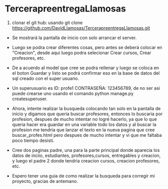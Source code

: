 # TercerapreentregaLlamosas
1. clonar el git hub: usando git clone https://github.com/DavidLlamosas/TercerapreentregaLlamosas.git

- Se mostrará la pantalla de inicio con solo arrancar el server.
- Luego se podra crear diferentes cosas, pero antes se deberá colocar en "Creacion", desde aqui luego podra selecionar Crear cursos, Crear profesores, etc.
- De a acuerdo al model que cree se podra rellenar y luego se coloca en el boton Guardar y listo se podrá confirmar eso en la base de datos del sql creado con el super usuario.
- Un superusuario es ID: profe1 CONTRASEÑA: 123456789, de no ser asi puede crearse uno usando el comando python manage.py createsuperuser.

- Ahora, intente realizar la busqueda colocando tan solo en la pantalla de inicio y digamos que queria buscar profesores, entonces lo buscaria por profesion, despues de mucho intentar no logré hacerlo, ya que lo que queria hacer era guardar en una variable todo los datos y al buscar la profesion me tendria que lanzar el texto en la nueva pagina que cree buscar_profes.html pero despues de mucho intentar y vi que me faltaba poco tiempo desisti.

- Cree dos paginas padre, una para la parte principal donde aparecia los datos de inciio, estudiantes, profesores,cursos, entregables y creacion, y luego el padre 2 donde tendria creacion cursos, creacion profesores, etc.

- Espero tener una guia de como realizar la busqueda para corregir mi proyecto, gracias de antemano.
